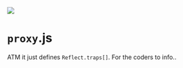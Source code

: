 <img src="https://kekse.biz/php/count.php?draw&override=github:v4" />

# `proxy`.js
ATM it just defines `Reflect.traps[]`. For the coders to info..

